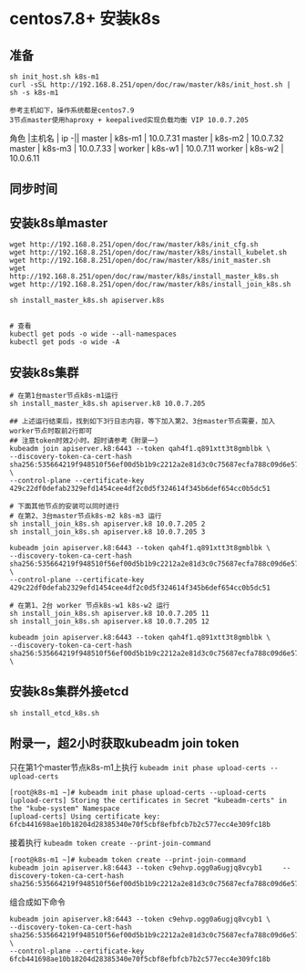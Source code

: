 # centos7.8+ 安装k8s
## 准备
    sh init_host.sh k8s-m1
    curl -sSL http://192.168.8.251/open/doc/raw/master/k8s/init_host.sh | sh -s k8s-m1

    参考主机如下，操作系统都是centos7.9
    3节点master使用haproxy + keepalived实现负载均衡 VIP 10.0.7.205

角色 |主机名 |  ip
-||
master | k8s-m1 | 10.0.7.31
master | k8s-m2 | 10.0.7.32
master | k8s-m3 | 10.0.7.33
|
worker | k8s-w1 | 10.0.7.11
worker | k8s-w2 | 10.0.6.11

## 同步时间

## 安装k8s单master
    wget http://192.168.8.251/open/doc/raw/master/k8s/init_cfg.sh
    wget http://192.168.8.251/open/doc/raw/master/k8s/install_kubelet.sh
    wget http://192.168.8.251/open/doc/raw/master/k8s/init_master.sh
    wget http://192.168.8.251/open/doc/raw/master/k8s/install_master_k8s.sh
    wget http://192.168.8.251/open/doc/raw/master/k8s/install_join_k8s.sh

    sh install_master_k8s.sh apiserver.k8s


    # 查看
    kubectl get pods -o wide --all-namespaces
    kubectl get pods -o wide -A

## 安装k8s集群
    # 在第1台master节点k8s-m1运行
    sh install_master_k8s.sh apiserver.k8 10.0.7.205

    ## 上述运行结束后，找到如下3行日志内容，等下加入第2、3台master节点需要，加入worker节点时取前2行即可
    ## 注意token时效2小时。超时请参考《附录一》
    kubeadm join apiserver.k8:6443 --token qah4f1.q891xtt3t8gmblbk \
    --discovery-token-ca-cert-hash sha256:535664219f948510f56ef00d5b1b9c2212a2e81d3c0c75687ecfa788c09d6e57 \
    --control-plane --certificate-key 429c22df0defab2329efd1454cee4df2c0d5f324614f345b6def654cc0b5dc51

    # 下面其他节点的安装可以同时进行
    # 在第2、3台master节点k8s-m2 k8s-m3 运行
    sh install_join_k8s.sh apiserver.k8 10.0.7.205 2
    sh install_join_k8s.sh apiserver.k8 10.0.7.205 3

    kubeadm join apiserver.k8:6443 --token qah4f1.q891xtt3t8gmblbk \
    --discovery-token-ca-cert-hash sha256:535664219f948510f56ef00d5b1b9c2212a2e81d3c0c75687ecfa788c09d6e57 \
    --control-plane --certificate-key 429c22df0defab2329efd1454cee4df2c0d5f324614f345b6def654cc0b5dc51

    # 在第1、2台 worker 节点k8s-w1 k8s-w2 运行
    sh install_join_k8s.sh apiserver.k8 10.0.7.205 11
    sh install_join_k8s.sh apiserver.k8 10.0.7.205 12

    kubeadm join apiserver.k8:6443 --token qah4f1.q891xtt3t8gmblbk \
    --discovery-token-ca-cert-hash sha256:535664219f948510f56ef00d5b1b9c2212a2e81d3c0c75687ecfa788c09d6e57 \

## 安装k8s集群外接etcd
    sh install_etcd_k8s.sh

## 附录一，超2小时获取kubeadm join token
只在第1个master节点k8s-m1上执行 `kubeadm init phase upload-certs --upload-certs`
    
    [root@k8s-m1 ~]# kubeadm init phase upload-certs --upload-certs
    [upload-certs] Storing the certificates in Secret "kubeadm-certs" in the "kube-system" Namespace
    [upload-certs] Using certificate key:
    6fcb441698ae10b18204d28385340e70f5cbf8efbfcb7b2c577ecc4e309fc18b

接着执行 `kubeadm token create --print-join-command`
    
    [root@k8s-m1 ~]# kubeadm token create --print-join-command
    kubeadm join apiserver.k8:6443 --token c9ehvp.ogg0a6ugjq8vcyb1     --discovery-token-ca-cert-hash sha256:535664219f948510f56ef00d5b1b9c2212a2e81d3c0c75687ecfa788c09d6e57 

组合成如下命令
    
    kubeadm join apiserver.k8:6443 --token c9ehvp.ogg0a6ugjq8vcyb1 \
    --discovery-token-ca-cert-hash sha256:535664219f948510f56ef00d5b1b9c2212a2e81d3c0c75687ecfa788c09d6e57 \
    --control-plane --certificate-key 6fcb441698ae10b18204d28385340e70f5cbf8efbfcb7b2c577ecc4e309fc18b


